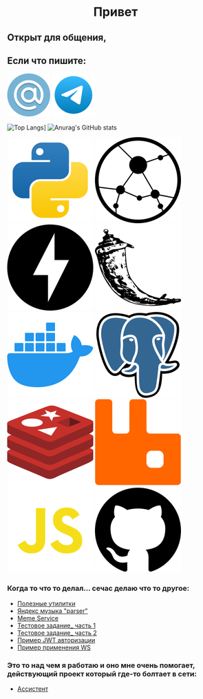 # <p style="text-align: center"> Привет </p>

## Открыт для общения,

## Если что пишите:

[![email.svg](src%2Femail.svg)](mailto:vivera83@yandex.ru)
[![telegram.svg](src%2Ftelegram.svg)](https://t.me/Vivera83)

![Top Langs](https://github-readme-stats.vercel.app/api/top-langs/?username=vivera83&layout=donut&theme=dark&size_weight=0.5&count_weight=0.5&hide=html)]
![Anurag's GitHub stats](https://github-readme-stats.vercel.app/api?username=vivera83&show_icons=true&theme=dark)

[![python](src%2Fpython.svg)](https://www.python.org/)
[![aiohttp.svg](src%2Faiohttp.svg)](https://docs.aiohttp.org/en/stable/)
[![fastapi.svg](src%2Ffastapi.svg)](https://fastapi.tiangolo.com/)
[![flask.svg](src%2Fflask.svg)](https://flask.palletsprojects.com/en/2.3.x/)
[![docker.svg](src%2Fdocker.svg)](https://www.docker.com/)
[![postgresql.svg](src%2Fpostgresql.svg)](https://www.postgresql.org/)
[![redis.svg](src%2Fredis.svg)](https://redis.io/)
[![rabbitmq.svg](src%2Frabbitmq.svg)](https://www.rabbitmq.com/)
[![javascript.svg](src%2Fjavascript.svg)](https://developer.mozilla.org/en-US/docs/Web/JavaScript)
[![github.svg](src%2Fgithub.svg)](https://github.com/)

[//]: # (https://simpleicons.org/?q=git)
[//]: # (https://www.svgrepo.com/vectors/email/4)

### Когда то что то делал... сечас делаю что то другое:

- [Полезные утилитки](https://github.com/VIVERA83/utitlites)
- [Яндекс музыка "parser"](https://github.com/VIVERA83/ya_music_parser)
- [Meme Service](https://github.com/VIVERA83/meme_service?tab=readme-ov-file)
- [Тестовое задание_ часть 1](https://github.com/VIVERA83/victorina_api)
- [Тестовое задание_ часть 2](https://github.com/VIVERA83/wav_to_mp3_api)
- [Пример JWT авторизации](https://github.com/VIVERA83/my_salary)
- [Пример применения WS](https://github.com/VIVERA83/derbit)

### Это то над чем я работаю и оно мне очень помогает, действующий проект который где-то болтает в сети:

- [Ассистент](https://github.com/VIVERA83/assistant)
